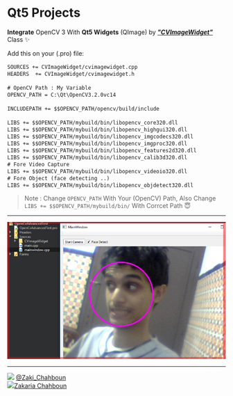 # Qt5 Projects

**Integrate** OpenCV 3 With **Qt5 Widgets** (QImage) by ***<a href="http://develnoter.blogspot.com/2012/05/integrating-opencv-in-qt-gui.html">"CVImageWidget"</a>*** Class :sparkles:

Add this on your (.pro) file:

```QMAKE
SOURCES += CVImageWidget/cvimagewidget.cpp
HEADERS  += CVImageWidget/cvimagewidget.h

# OpenCV Path : My Variable
OPENCV_PATH = C:\Qt\OpenCV3.2.0vc14

INCLUDEPATH += $$OPENCV_PATH/opencv/build/include

LIBS += $$OPENCV_PATH/mybuild/bin/libopencv_core320.dll
LIBS += $$OPENCV_PATH/mybuild/bin/libopencv_highgui320.dll
LIBS += $$OPENCV_PATH/mybuild/bin/libopencv_imgcodecs320.dll
LIBS += $$OPENCV_PATH/mybuild/bin/libopencv_imgproc320.dll
LIBS += $$OPENCV_PATH/mybuild/bin/libopencv_features2d320.dll
LIBS += $$OPENCV_PATH/mybuild/bin/libopencv_calib3d320.dll
# Fore Video Capture
LIBS += $$OPENCV_PATH/mybuild/bin/libopencv_videoio320.dll
# Fore Object (face detecting ..)
LIBS += $$OPENCV_PATH/mybuild/bin/libopencv_objdetect320.dll
```


> Note : Change `OPENCV_PATH` With Your (OpenCV) Path, Also Change `LIBS += $$OPENCV_PATH/mybuild/bin/` With Corrcet Path :innocent:

-----------------
<img src="View.JPG">

-----------------

<img src="https://upload.wikimedia.org/wikipedia/fr/thumb/c/c8/Twitter_Bird.svg/1259px-Twitter_Bird.svg.png" width="20px"> <a href="https://twitter.com/Zaki_Chahboun">@Zaki_Chahboun</a>
<br>
<img src="https://upload.wikimedia.org/wikipedia/commons/thumb/c/c2/F_icon.svg/1024px-F_icon.svg.png" width="20px"><a href="www.facebook.com/zakaria.chahboun.2018">Zakaria Chahboun</a>


